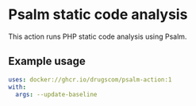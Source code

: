 # Psalm static code analysis

This action runs PHP static code analysis using Psalm.

## Example usage

```yaml
uses: docker://ghcr.io/drugscom/psalm-action:1
with:
  args: --update-baseline
```
